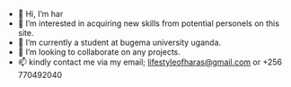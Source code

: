 - 👋 Hi, I’m har
- 👀 I’m interested in acquiring new skills from potential personels on this site.
- 🌱 I’m currently a student at bugema university uganda.
- 💞️ I’m looking to collaborate on any projects.
- 📫 kindly contact me via my email; lifestyleofharas@gmail.com or +256 770492040

<!---
harhub01/harhub01 is a ✨ special ✨ repository because its `README.md` (this file) appears on your GitHub profile.
You can click the Preview link to take a look at your changes.
--->
